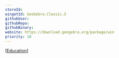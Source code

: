 ```yaml
---
storeId: 
wingetId: GeoGebra.Classic.5
githubUser: 
githubRepo: 
githubBinary: 
website: https://download.geogebra.org/package/win
priority: 10
---
```


[[Education](../notes/Education.md)]